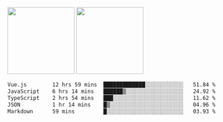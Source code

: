 <img src="https://github-readme-stats.vercel.app/api?username=Dream4ever&count_private=true&show_icons=true&theme=tokyonight" height="150" /> <img src="https://github-readme-stats.vercel.app/api/top-langs/?username=Dream4ever&count_private=true&show_icons=true&theme=tokyonight&langs_count=5&layout=compact" height="150" />

<!--START_SECTION:waka-->

```txt
Vue.js        12 hrs 59 mins  █████████████░░░░░░░░░░░░   51.84 %
JavaScript    6 hrs 14 mins   ██████▒░░░░░░░░░░░░░░░░░░   24.92 %
TypeScript    2 hrs 54 mins   ███░░░░░░░░░░░░░░░░░░░░░░   11.62 %
JSON          1 hr 14 mins    █▒░░░░░░░░░░░░░░░░░░░░░░░   04.96 %
Markdown      59 mins         █░░░░░░░░░░░░░░░░░░░░░░░░   03.93 %
```

<!--END_SECTION:waka-->
